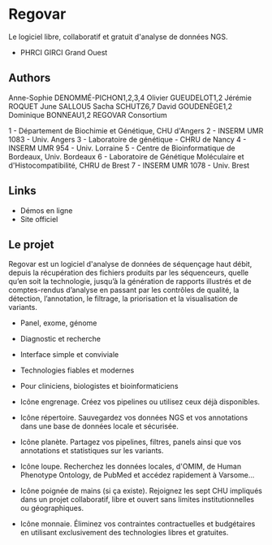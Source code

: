 

# Regovar

Le logiciel libre, collaboratif et gratuit d'analyse de données NGS.

- PHRCI GIRCI Grand Ouest

## Authors
Anne-Sophie DENOMMÉ-PICHON1,2,3,4
Olivier GUEUDELOT1,2
Jérémie ROQUET
June SALLOU5
Sacha SCHUTZ6,7
David GOUDENÈGE1,2
Dominique BONNEAU1,2
REGOVAR Consortium


1 - Département de Biochimie et Génétique, CHU d'Angers 
2 - INSERM UMR 1083 - Univ. Angers
3 - Laboratoire de génétique - CHRU de Nancy
4 - INSERM UMR 954 - Univ. Lorraine
5 - Centre de Bioinformatique de Bordeaux, Univ. Bordeaux
6 - Laboratoire de Génétique Moléculaire et d'Histocompatibilité, CHRU de Brest
7 - INSERM UMR 1078 - Univ. Brest



## Links
- Démos en ligne
- Site officiel


## Le projet
Regovar est un logiciel d'analyse de données de séquençage haut débit, depuis la récupération des fichiers produits par les séquenceurs, quelle qu’en soit la technologie, jusqu’à la génération de rapports illustrés et de comptes-rendus d’analyse en passant par les contrôles de qualité, la détection, l’annotation, le filtrage, la priorisation et la visualisation de variants.


- Panel, exome, génome
- Diagnostic et recherche
- Interface simple et conviviale
- Technologies fiables et modernes
- Pour cliniciens, biologistes et bioinformaticiens




- Icône engrenage. Créez vos pipelines ou utilisez ceux déjà disponibles.
- Icône répertoire. Sauvegardez vos données NGS et vos annotations dans une base de données locale et sécurisée. 
- Icône planète. Partagez vos pipelines, filtres, panels ainsi que vos annotations et statistiques sur les variants.
- Icône loupe. Recherchez les données locales, d'OMIM, de Human Phenotype Ontology, de PubMed et accédez rapidement à Varsome...
- Icône poignée de mains (si ça existe). Rejoignez les sept CHU impliqués dans un projet collaboratif, libre et ouvert sans limites institutionnelles ou géographiques.
- Icône monnaie. Éliminez vos contraintes contractuelles et budgétaires en utilisant exclusivement des technologies libres et gratuites.
